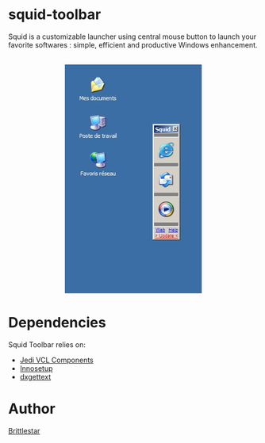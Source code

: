 # squid-toolbar
Squid is a customizable launcher using central mouse button to launch your favorite softwares : simple, efficient and productive Windows enhancement.<br /><br />
<div style="text-align:center"><img src="/Resources/display.jpg"></div>

# Dependencies
Squid Toolbar relies on:
* <a href="http://jvcl.delphi-jedi.org/">Jedi VCL Components</a>
* <a href="http://www.jrsoftware.org/isinfo.php">Innosetup</a>
* <a href="http://dxgettext.po.dk/">dxgettext</a>

# Author
<a href="http://www.brittlestar.fr/">Brittlestar</a>